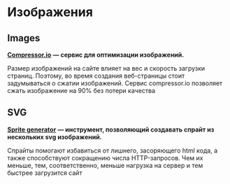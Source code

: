 # Изображения

## Images

[**Compressor.io**](https://compressor.io/) **— сервис для оптимизации изображений.**

Размер изображений на сайте влияет на вес и скорость загрузки страниц. Поэтому, во время создания веб-страницы стоит задумываться о сжатии изображений. Сервис compressor.io позволяет сжать изображение на 90% без потери качества

## SVG

[**Sprite generator**](https://spritegen.website-performance.org/) **— инструмент, позволяющий создавать спрайт из нескольких svg изображений.**

Спрайты помогают избавиться от лишнего, засоряющего html кода, а также способствуют сокращению числа HTTP-запросов. Чем их меньше, тем, соответственно, меньше нагрузка на сервер и тем быстрее загрузится сайт

